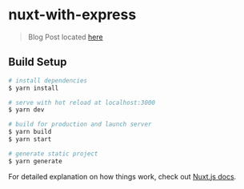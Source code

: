 # nuxt-with-express

> Blog Post located [here](https://medium.com/@johnryancottam/running-nuxt-in-parallel-with-express-ffbd1feef83c)

## Build Setup

``` bash
# install dependencies
$ yarn install

# serve with hot reload at localhost:3000
$ yarn dev

# build for production and launch server
$ yarn build
$ yarn start

# generate static project
$ yarn generate
```

For detailed explanation on how things work, check out [Nuxt.js docs](https://nuxtjs.org).
